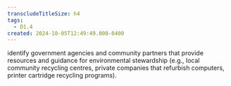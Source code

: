 ```yaml
---
transcludeTitleSize: h4
tags:
  - D1.4
created: 2024-10-05T12:49:49.000-0400
---
```

identify government agencies and community partners that provide resources and guidance for environmental stewardship (e.g., local community recycling centres, private companies that refurbish computers, printer cartridge recycling programs).